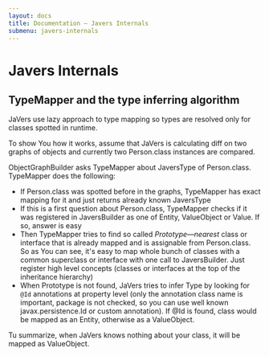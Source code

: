 ```yaml
---
layout: docs
title: Documentation — Javers Internals
submenu: javers-internals
---
```


# Javers Internals

<h2 name="type-mapper">TypeMapper and the type inferring algorithm</h2>
JaVers use lazy approach to type mapping so types are resolved only for classes spotted in runtime.

To show You how it works, assume that JaVers is calculating diff on two graphs of objects
and currently two Person.class instances are compared.

ObjectGraphBuilder asks TypeMapper about JaversType of Person.class. TypeMapper does the following:

* If Person.class was spotted before in the graphs, TypeMapper has exact mapping for it and just returns already known JaversType
* If this is a first question about Person.class, TypeMapper checks if it was registered in JaversBuilder
  as one of Entity, ValueObject or Value. If so, answer is easy
* Then TypeMapper tries to find so called *Prototype&mdash;nearest* class or interface that is already mapped and is assignable from Person.class.
  So as You can see, it's easy to map whole bunch of classes with a common superclass or interface with one call to JaversBuilder.
  Just register high level concepts (classes or interfaces at the top of the inheritance hierarchy)
* When Prototype is not found, JaVers tries to infer Type by looking for <code>@Id</code> annotations at property level
  (only the annotation class name is important, package is not checked, 
  so you can use well known javax.persistence.Id or custom annotation).
  If @Id is found, class would be mapped as an Entity, otherwise as a ValueObject.

Tu summarize, when JaVers knows nothing about your class, it will be mapped as ValueObject.